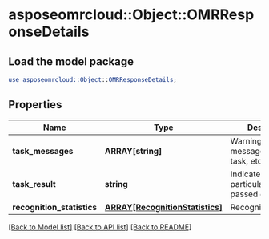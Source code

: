 # asposeomrcloud::Object::OMRResponseDetails

## Load the model package
```perl
use asposeomrcloud::Object::OMRResponseDetails;
```

## Properties
Name | Type | Description | Notes
------------ | ------------- | ------------- | -------------
**task_messages** | **ARRAY[string]** | Warnings and other messages regarding task, etc. | [optional] 
**task_result** | **string** | Indicates if each particular task passed or failed, | [optional] 
**recognition_statistics** | [**ARRAY[RecognitionStatistics]**](RecognitionStatistics.md) | RecognitionStatistics | [optional] 

[[Back to Model list]](../README.md#documentation-for-models) [[Back to API list]](../README.md#documentation-for-api-endpoints) [[Back to README]](../README.md)


